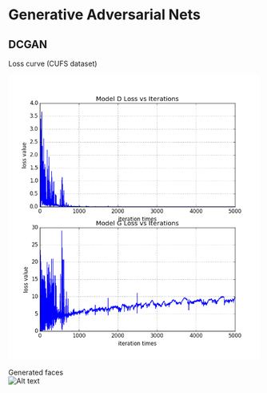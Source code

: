 # Generative Adversarial Nets

DCGAN        
-----
Loss curve (CUFS dataset)      
<p align="center">
  <img src = "./dcgan_res/cufs_curve/loss_curve.png?raw=true">
</p>

Generated faces         
![Alt text](./dcgan_res/cufs_samples/samples.gif)
